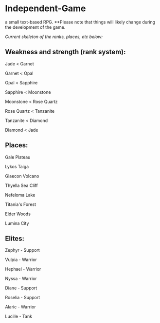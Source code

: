 # Independent-Game
a small text-based RPG.
**Please note that things will likely change during the development of the game.

*Current skeleton of the ranks, places, etc below:*

Weakness and strength (rank system):
-------------------------

Jade < Garnet

Garnet < Opal

Opal < Sapphire

Sapphire < Moonstone

Moonstone < Rose Quartz

Rose Quartz < Tanzanite

Tanzanite < Diamond

Diamond < Jade

Places:
--------------------------

Gale Plateau

Lykos Taiga

Glaecon Volcano

Thyella Sea Cliff

Nefeloma Lake

Titania's Forest

Elder Woods

Lumina City

Elites:
--------------------------

Zephyr - Support

Vulpia - Warrior

Hephael - Warrior

Nyssa - Warrior

Diane - Support

Roselia - Support

Alaric - Warrior

Lucille - Tank

